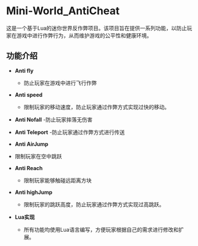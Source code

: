 # Mini-World_AntiCheat
这是一个基于Lua的迷你世界反作弊项目。该项目旨在提供一系列功能，以防止玩家在游戏中进行作弊行为，从而维护游戏的公平性和健康环境。
## 功能介绍

- **Anti fly**
  - 防止玩家在游戏中进行飞行作弊

- **Anti speed**
  - 限制玩家的移动速度，防止玩家通过作弊方式实现过快的移动。

- **Anti Nofall**
  -防止玩家摔落无伤害

-  **Anti Teleport**
  -防止玩家通过作弊方式进行传送
  
-  **Anti AirJump**
  - 限制玩家在空中跳跃

- **Anti Reach**
  - 限制玩家能够触碰远距离方块

- **Anti highJump**
  - 限制玩家的跳跃高度，防止玩家通过作弊方式实现过高跳跃。

- **Lua实现**
  - 所有功能均使用Lua语言编写，方便玩家根据自己的需求进行修改和扩展。